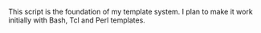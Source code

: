 This script is the foundation of my template system. I plan to make it work
initially with Bash, Tcl and Perl templates.
